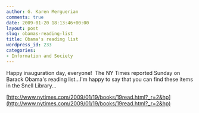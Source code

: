 ```yaml
---
author: G. Karen Merguerian
comments: true
date: 2009-01-20 18:13:46+00:00
layout: post
slug: obamas-reading-list
title: Obama's reading list
wordpress_id: 233
categories:
- Information and Society
---
```


Happy inauguration day, everyone!  The NY Times reported Sunday on Barack Obama's reading list...I'm happy to say that you can find these items in the Snell Library...

[http://www.nytimes.com/2009/01/19/books/19read.html?_r=2&hp](http://www.nytimes.com/2009/01/19/books/19read.html?_r=2&hp)
